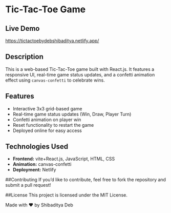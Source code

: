 # Tic-Tac-Toe Game

## Live Demo  
https://tictactoebydebshibaditya.netlify.app/

## Description  
This is a web-based Tic-Tac-Toe game built with React.js. It features a responsive UI, real-time game status updates, and a confetti animation effect using `canvas-confetti` to celebrate wins.

## Features  
- Interactive 3x3 grid-based game  
- Real-time game status updates (Win, Draw, Player Turn)  
- Confetti animation on player win  
- Reset functionality to restart the game  
- Deployed online for easy access  

## Technologies Used  
- **Frontend:** vite+React.js, JavaScript, HTML, CSS  
- **Animation:** canvas-confetti  
- **Deployment:** Netlify
   
##Contributing
If you’d like to contribute, feel free to fork the repository and submit a pull request!

##License
This project is licensed under the MIT License.

Made with ❤️ by Shibaditya Deb
